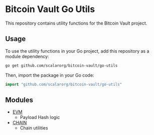 # Bitcoin Vault Go Utils

This repository contains utility functions for the Bitcoin Vault project.

## Usage

To use the utility functions in your Go project, add this repository as a module dependency:

```bash
go get github.com/scalarorg/bitcoin-vault/go-utils
```

Then, import the package in your Go code:

```go
import "github.com/scalarorg/bitcoin-vault/go-utils"
```

## Modules

- [EVM](./evm.go)
  - Payload Hash logic
- [CHAIN](./chain.go)
  - Chain utilities
